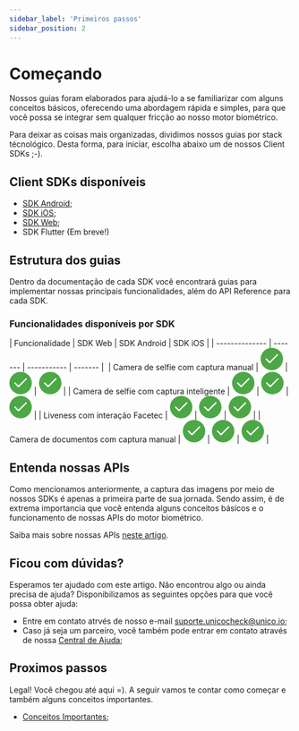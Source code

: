 ```yaml
---
sidebar_label: 'Primeiros passos'
sidebar_position: 2
---
```


# Começando

Nossos guias foram elaborados para ajudá-lo a se familiarizar com alguns conceitos básicos, oferecendo uma abordagem rápida e simples, para que você possa se integrar sem qualquer fricção ao nosso motor biométrico.

Para deixar as coisas mais organizadas, dividimos nossos guias por stack técnológico. Desta forma, para iniciar, escolha abaixo um de nossos Client SDKs ;-).

## Client SDKs disponíveis

- [SDK Android](guias/android/overview);
- [SDK iOS](guias/iOS/overview);
- [SDK Web](guias/web/overview);
- SDK Flutter (Em breve!)

## Estrutura dos guias

Dentro da documentação de cada SDK você encontrará guias para implementar nossas principais funcionalidades, além do API Reference para cada SDK.

### Funcionalidades disponíveis por SDK

<div className="compatibility-table">

| Funcionalidade | SDK Web | SDK Android | SDK iOS | 
| -------------- | ------- | ----------- | ------- | 
| Camera de selfie com captura manual | ![Supported](/img/icons/yes.svg) | ![Supported](/img/icons/yes.svg) | ![Supported](/img/icons/yes.svg) | 
| Camera de selfie com captura inteligente | ![Supported](/img/icons/yes.svg) | ![Supported](/img/icons/yes.svg) | ![Supported](/img/icons/yes.svg) | 
| Liveness com interação Facetec | ![Supported](/img/icons/yes.svg) | ![Supported](/img/icons/yes.svg) | ![Supported](/img/icons/yes.svg) | 
| Camera de documentos com captura manual | ![Supported](/img/icons/yes.svg) | ![Supported](/img/icons/yes.svg) | ![Supported](/img/icons/yes.svg) | 

</div>

## Entenda nossas APIs

Como mencionamos anteriormente, a captura das imagens por meio de nossos SDKs é apenas a primeira parte de sua jornada. Sendo assim, é de extrema importancia que você entenda alguns conceitos básicos e o funcionamento de nossas APIs do motor biométrico.

Saiba mais sobre nossas APIs [neste artigo](conceitos-importantes).

## Ficou com dúvidas?

Esperamos ter ajudado com este artigo. Não encontrou algo ou ainda precisa de ajuda? Disponibilizamos as seguintes opções para que você possa obter ajuda:

- Entre em contato atrvés de nosso e-mail [suporte.unicocheck@unico.io](mailto:suporte.unicocheck@unico.io);
- Caso já seja um parceiro, você também pode entrar em contato através de nossa [Central de Ajuda](https://ajuda.unico.io/hc/pt-br/categories/360002344171);

## Proximos passos

Legal! Você chegou até aqui =). A seguir vamos te contar como começar e também alguns conceitos importantes.

- [Conceitos Importantes](conceitos-importantes);

